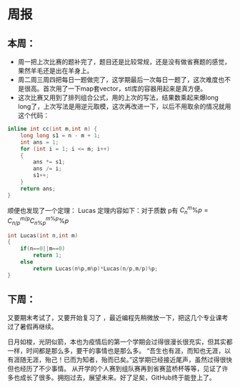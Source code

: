 # 周报
## 本周：
* 周一把上次比赛的题补完了，题目还是比较常规，还是没有做省赛题的感觉，果然羊毛还是出在羊身上。
* 周二周三周四把每日一题做完了，这学期最后一次每日一题了，这次难度也不是很高。首次用了一下map套vector，stl库的容器用起来是真方便。
* 这次比赛又用到了排列组合公式，用的上次的写法，结果数乘起来爆long long了，上次写法是用逆元取模，这次再改进一下，以后不用取余的情况就用这个代码：
```c++
inline int cc(int m,int n) {
	long long s1 = n - m + 1;
	int ans = 1;
	for (int i = 1; i <= m; i++)
	{
		ans *= s1;
		ans /= i;
		s1++;
	}
	return ans;
}
```
顺便也发现了一个定理：
Lucas 定理内容如下：对于质数 p有
$C_n^m\%p = C_{n/p}^{m/p}C_{n\%p}^{m\%p}\%p$
```c++
int Lucas(int n,int m)
{
    if(n==0||m==0)
        return 1;
    else
        return Lucas(n%p,m%p)*Lucas(n/p,m/p)%p;
}
```
## 下周：
又要期末考试了，又要开始复习了 ，最近编程先稍微放一下，把这几个专业课考过了暑假再继续。

日月如梭，光阴似箭，本也为疫情后的第一个学期会过得很漫长很充实，但其实都一样，时间都是那么多，要干的事情也是那么多。
“吾生也有涯，而知也无涯，以有涯随无涯，殆己！已而为知者，殆而已矣。”这学期已经接近尾声，虽然过得很快但也经历了不少事情。
从开学的个人赛到组队赛再到省赛蓝桥杯等等，见证了许多也成长了很多。拥抱过去，展望未来。好了足矣，GitHub终于能登上了。
